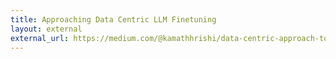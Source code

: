 ```yaml
---
title: Approaching Data Centric LLM Finetuning
layout: external
external_url: https://medium.com/@kamathhrishi/data-centric-approach-to-finetuning-llms-94412dfcdb83
---
```

